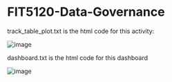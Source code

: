 # FIT5120-Data-Governance

track_table_plot.txt is the html code for this activity:

![image](https://user-images.githubusercontent.com/89344456/225622293-78bb8a61-2c15-4c0d-99c1-123c9278d094.png)



dashboard.txt is the html code for this dashboard

![image](https://user-images.githubusercontent.com/89344456/225622596-a0aa7d01-8df6-4fcc-8e15-1db5d924d1c5.png)
